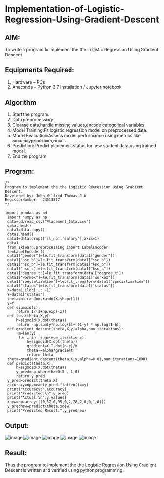 # Implementation-of-Logistic-Regression-Using-Gradient-Descent

## AIM:
To write a program to implement the the Logistic Regression Using Gradient Descent.

## Equipments Required:
1. Hardware – PCs
2. Anaconda – Python 3.7 Installation / Jupyter notebook

## Algorithm
1. Start the program.
2. Data preprocessing:
3. Cleanse data,handle missing values,encode categorical variables.
4. Model Training:Fit logistic regression model on preprocessed data.
5. Model Evaluation:Assess model performance using metrics like accuracyprecisioon,recall.
6. Prediction: Predict placement status for new student data using trained model.
7. End the program

## Program:
```
/*
Program to implement the the Logistic Regression Using Gradient Descent.
Developed by: John Wilfred Thomas J W
RegisterNumber:  24013517
*/
```
```
import pandas as pd
 import numpy as np
 data=pd.read_csv("Placement_Data.csv")
 data.head()
 data1=data.copy()
 data1.head()
 data1=data.drop(['sl_no','salary'],axis=1)
 data1
 from sklearn.preprocessing import LabelEncoder
 le=LabelEncoder()
 data1["gender"]=le.fit_transform(data1["gender"])
 data1["ssc_b"]=le.fit_transform(data1["ssc_b"])
 data1["hsc_b"]=le.fit_transform(data1["hsc_b"])
 data1["hsc_s"]=le.fit_transform(data1["hsc_s"])
 data1["degree_t"]=le.fit_transform(data1["degree_t"])
 data1["workex"]=le.fit_transform(data1["workex"])
 data1["specialisation"]=le.fit_transform(data1["specialisation"])
 data1["status"]=le.fit_transform(data1["status"])
 X=data1.iloc[:,: -1]
 Y=data1["status"]
 theta=np.random.randn(X.shape[1])
 y=Y
 def sigmoid(z):
     return 1/(1+np.exp(-z))
 def loss(theta,X,y):
     h=sigmoid(X.dot(theta))
     return -np.sum(y*np.log(h)+ (1-y) * np.log(1-h))
 def gradient_descent(theta,X,y,alpha,num_iterations):
      m=len(y)
      for i in range(num_iterations):
          h=sigmoid(X.dot(theta))
          gradient=X.T.dot(h-y)/m
          theta-=alpha*gradient
          return theta
 theta=gradient_descent(theta,X,y,alpha=0.01,num_iterations=1000)
 def predict(theta,X):
     h=sigmoid(X.dot(theta))
     y_pred=np.where(h>=0.5 , 1,0)
     return y_pred
 y_pred=predict(theta,X)
 accuracy=np.mean(y_pred.flatten()==y)
 print("Accuracy:",accuracy)
 print("Predicted:\n",y_pred)
 print("Actual:\n",y.values)
 xnew=np.array([[0,87,0,95,0,2,78,2,0,0,1,0]])
 y_prednew=predict(theta,xnew)
 print("Predicted Result:",y_prednew)
```

## Output:
![image](https://github.com/user-attachments/assets/19f027d4-ba84-4f73-9d34-431bf37a1226)
![image](https://github.com/user-attachments/assets/903bdb5f-6904-4767-8c3d-fa213eda8cde)
![image](https://github.com/user-attachments/assets/a5a081fd-5b11-4076-8d95-a18297049342)
![image](https://github.com/user-attachments/assets/b3025074-8321-4c0f-a160-87b1010b1a06)
![image](https://github.com/user-attachments/assets/4c442f98-5cf0-4fda-a3b5-bc81adbe63d3)

## Result:
Thus the program to implement the the Logistic Regression Using Gradient Descent is written and verified using python programming.

